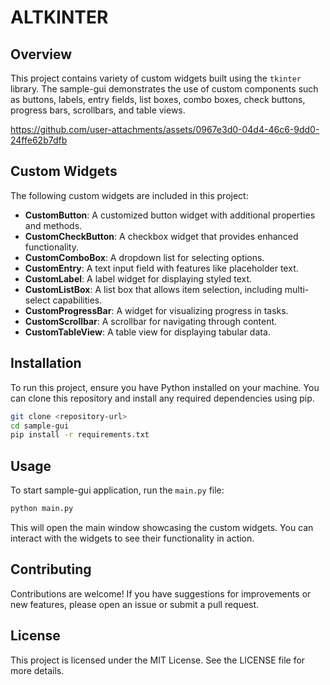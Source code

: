 # ALTKINTER

## Overview
This project contains variety of custom widgets built using the `tkinter` library. The sample-gui demonstrates the use of custom components such as buttons, labels, entry fields, list boxes, combo boxes, check buttons, progress bars, scrollbars, and table views.



https://github.com/user-attachments/assets/0967e3d0-04d4-46c6-9dd0-24ffe62b7dfb



## Custom Widgets
The following custom widgets are included in this project:

- **CustomButton**: A customized button widget with additional properties and methods.
- **CustomCheckButton**: A checkbox widget that provides enhanced functionality.
- **CustomComboBox**: A dropdown list for selecting options.
- **CustomEntry**: A text input field with features like placeholder text.
- **CustomLabel**: A label widget for displaying styled text.
- **CustomListBox**: A list box that allows item selection, including multi-select capabilities.
- **CustomProgressBar**: A widget for visualizing progress in tasks.
- **CustomScrollbar**: A scrollbar for navigating through content.
- **CustomTableView**: A table view for displaying tabular data.

## Installation
To run this project, ensure you have Python installed on your machine. You can clone this repository and install any required dependencies using pip.

```bash
git clone <repository-url>
cd sample-gui
pip install -r requirements.txt
```

## Usage
To start sample-gui application, run the `main.py` file:

```bash
python main.py
```

This will open the main window showcasing the custom widgets. You can interact with the widgets to see their functionality in action.

## Contributing
Contributions are welcome! If you have suggestions for improvements or new features, please open an issue or submit a pull request.

## License
This project is licensed under the MIT License. See the LICENSE file for more details.
